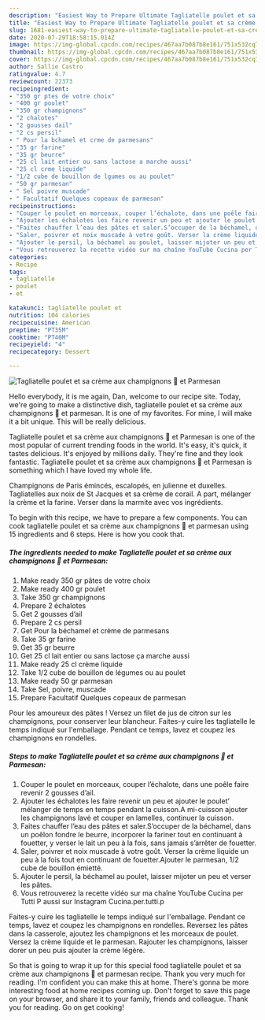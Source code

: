 ```yaml
---
description: "Easiest Way to Prepare Ultimate Tagliatelle poulet et sa crème aux champignons 🍄 et Parmesan"
title: "Easiest Way to Prepare Ultimate Tagliatelle poulet et sa crème aux champignons 🍄 et Parmesan"
slug: 1681-easiest-way-to-prepare-ultimate-tagliatelle-poulet-et-sa-creme-aux-champignons-et-parmesan
date: 2020-07-29T18:58:15.014Z
image: https://img-global.cpcdn.com/recipes/467aa7b087b8e161/751x532cq70/tagliatelle-poulet-et-sa-creme-aux-champignons-🍄-et-parmesan-photo-principale-de-la-recette.jpg
thumbnail: https://img-global.cpcdn.com/recipes/467aa7b087b8e161/751x532cq70/tagliatelle-poulet-et-sa-creme-aux-champignons-🍄-et-parmesan-photo-principale-de-la-recette.jpg
cover: https://img-global.cpcdn.com/recipes/467aa7b087b8e161/751x532cq70/tagliatelle-poulet-et-sa-creme-aux-champignons-🍄-et-parmesan-photo-principale-de-la-recette.jpg
author: Sallie Castro
ratingvalue: 4.7
reviewcount: 22373
recipeingredient:
- "350 gr ptes de votre choix"
- "400 gr poulet"
- "350 gr champignons"
- "2 chalotes"
- "2 gousses dail"
- "2 cs persil"
- " Pour la bchamel et crme de parmesans"
- "35 gr farine"
- "35 gr beurre"
- "25 cl lait entier ou sans lactose a marche aussi"
- "25 cl crme liquide"
- "1/2 cube de bouillon de lgumes ou au poulet"
- "50 gr parmesan"
- " Sel poivre muscade"
- " Facultatif Quelques copeaux de parmesan"
recipeinstructions:
- "Couper le poulet en morceaux, couper l’échalote, dans une poêle faire revenir 2 gousses d’ail."
- "Ajouter les échalotes les faire revenir un peu et ajouter le poulet’ mélanger de temps en temps pendant la cuisson.A mi-cuisson ajouter les champignons lavė et couper en lamelles, continuer la cuisson."
- "Faites chauffer l’eau des pâtes et saler.S’occuper de la béchamel, dans un poêlon fondre le beurre, incorporer la fariner tout en continuant à fouetter, y verser le lait un peu à la fois, sans jamais s’arrêter de fouetter."
- "Saler, poivrer et noix muscade à votre goût. Verser la crème liquide un peu à la fois tout en continuant de fouetter.Ajouter le parmesan, 1/2 cube de bouillon émietté."
- "Ajouter le persil, la béchamel au poulet, laisser mijoter un peu et verser les pâtes."
- "Vous retrouverez la recette vidéo sur ma chaîne YouTube Cucina per Tutti P aussi sur Instagram Cucina.per.tutti.p"
categories:
- Recipe
tags:
- tagliatelle
- poulet
- et

katakunci: tagliatelle poulet et 
nutrition: 104 calories
recipecuisine: American
preptime: "PT35M"
cooktime: "PT40M"
recipeyield: "4"
recipecategory: Dessert

---
```



![Tagliatelle poulet et sa crème aux champignons 🍄 et Parmesan](https://img-global.cpcdn.com/recipes/467aa7b087b8e161/751x532cq70/tagliatelle-poulet-et-sa-creme-aux-champignons-🍄-et-parmesan-photo-principale-de-la-recette.jpg)

Hello everybody, it is me again, Dan, welcome to our recipe site. Today, we're going to make a distinctive dish, tagliatelle poulet et sa crème aux champignons 🍄 et parmesan. It is one of my favorites. For mine, I will make it a bit unique. This will be really delicious.

Tagliatelle poulet et sa crème aux champignons 🍄 et Parmesan is one of the most popular of current trending foods in the world. It's easy, it's quick, it tastes delicious. It's enjoyed by millions daily. They're fine and they look fantastic. Tagliatelle poulet et sa crème aux champignons 🍄 et Parmesan is something which I have loved my whole life.

Champignons de Paris émincés, escalopés, en julienne et duxelles. Tagliatelles aux noix de St Jacques et sa crème de corail. A part, mélanger la crème et la farine. Verser dans la marmite avec vos ingrédients.


To begin with this recipe, we have to prepare a few components. You can cook tagliatelle poulet et sa crème aux champignons 🍄 et parmesan using 15 ingredients and 6 steps. Here is how you cook that.

<!--inarticleads1-->

##### The ingredients needed to make Tagliatelle poulet et sa crème aux champignons 🍄 et Parmesan:

1. Make ready 350 gr pâtes de votre choix
1. Make ready 400 gr poulet
1. Take 350 gr champignons
1. Prepare 2 échalotes
1. Get 2 gousses d’ail
1. Prepare 2 cs persil
1. Get  Pour la béchamel et crème de parmesans
1. Take 35 gr farine
1. Get 35 gr beurre
1. Get 25 cl lait entier ou sans lactose ça marche aussi
1. Make ready 25 cl crème liquide
1. Take 1/2 cube de bouillon de légumes ou au poulet
1. Make ready 50 gr parmesan
1. Take  Sel, poivre, muscade
1. Prepare  Facultatif Quelques copeaux de parmesan


Pour les amoureux des pâtes ! Versez un filet de jus de citron sur les champignons, pour conserver leur blancheur. Faites-y cuire les tagliatelle le temps indiqué sur l&#39;emballage. Pendant ce temps, lavez et coupez les champignons en rondelles. 

<!--inarticleads2-->

##### Steps to make Tagliatelle poulet et sa crème aux champignons 🍄 et Parmesan:

1. Couper le poulet en morceaux, couper l’échalote, dans une poêle faire revenir 2 gousses d’ail.
1. Ajouter les échalotes les faire revenir un peu et ajouter le poulet’ mélanger de temps en temps pendant la cuisson.A mi-cuisson ajouter les champignons lavė et couper en lamelles, continuer la cuisson.
1. Faites chauffer l’eau des pâtes et saler.S’occuper de la béchamel, dans un poêlon fondre le beurre, incorporer la fariner tout en continuant à fouetter, y verser le lait un peu à la fois, sans jamais s’arrêter de fouetter.
1. Saler, poivrer et noix muscade à votre goût. Verser la crème liquide un peu à la fois tout en continuant de fouetter.Ajouter le parmesan, 1/2 cube de bouillon émietté.
1. Ajouter le persil, la béchamel au poulet, laisser mijoter un peu et verser les pâtes.
1. Vous retrouverez la recette vidéo sur ma chaîne YouTube Cucina per Tutti P aussi sur Instagram Cucina.per.tutti.p


Faites-y cuire les tagliatelle le temps indiqué sur l&#39;emballage. Pendant ce temps, lavez et coupez les champignons en rondelles. Reversez les pâtes dans la casserole, ajoutez les champignons et les morceaux de poulet. Versez la crème liquide et le parmesan. Rajouter les champignons, laisser dorer un peu puis ajouter la crème légère. 

So that is going to wrap it up for this special food tagliatelle poulet et sa crème aux champignons 🍄 et parmesan recipe. Thank you very much for reading. I'm confident you can make this at home. There's gonna be more interesting food at home recipes coming up. Don't forget to save this page on your browser, and share it to your family, friends and colleague. Thank you for reading. Go on get cooking!
